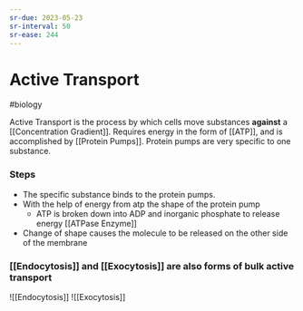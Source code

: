 ```yaml
---
sr-due: 2023-05-23
sr-interval: 50
sr-ease: 244
---
```

# Active Transport
#biology 

Active Transport is the process by which cells move substances **against** a [[Concentration Gradient]]. 
Requires energy in the form of [[ATP]], and is accomplished by [[Protein Pumps]]. Protein pumps are very specific to one substance.
### Steps
- The specific substance binds to the protein pumps.
- With the help of energy from atp the shape of the protein pump
	- ATP is broken down into ADP and inorganic phosphate to release energy [[ATPase Enzyme]]
- Change of shape causes the molecule to be released on the other side of the membrane

### [[Endocytosis]] and [[Exocytosis]] are also forms of bulk active transport

![[Endocytosis]]
![[Exocytosis]]
